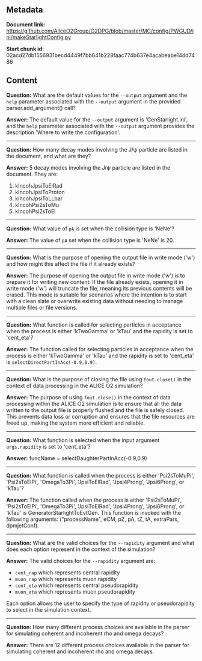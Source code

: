 ## Metadata

**Document link:** https://github.com/AliceO2Group/O2DPG/blob/master/MC/config/PWGUD/ini/makeStarlightConfig.py

**Start chunk id:** 02acd27db1556931becd4449f7bb641b228faac774b637e4acabeabe14dd7486

## Content

**Question:** What are the default values for the `--output` argument and the `help` parameter associated with the `--output` argument in the provided parser.add_argument() call?

**Answer:** The default value for the `--output` argument is 'GenStarlight.ini', and the `help` parameter associated with the `--output` argument provides the description 'Where to write the configuration'.

---

**Question:** How many decay modes involving the J/ψ particle are listed in the document, and what are they?

**Answer:** 5 decay modes involving the J/ψ particle are listed in the document. They are:
1. kIncohJpsiToElRad
2. kIncohJpsiToProton
3. kIncohJpsiToLLbar
4. kIncohPsi2sToMu
5. kIncohPsi2sToEl

---

**Question:** What value of `pA` is set when the collision type is 'NeNe'?

**Answer:** The value of `pA` set when the collision type is 'NeNe' is 20.

---

**Question:** What is the purpose of opening the output file in write mode ('w') and how might this affect the file if it already exists?

**Answer:** The purpose of opening the output file in write mode ('w') is to prepare it for writing new content. If the file already exists, opening it in write mode ('w') will truncate the file, meaning its previous contents will be erased. This mode is suitable for scenarios where the intention is to start with a clean slate or overwrite existing data without needing to manage multiple files or file versions.

---

**Question:** What function is called for selecting particles in acceptance when the process is either 'kTwoGamma' or 'kTau' and the rapidity is set to 'cent_eta'?

**Answer:** The function called for selecting particles in acceptance when the process is either 'kTwoGamma' or 'kTau' and the rapidity is set to 'cent_eta' is `selectDirectPartInAcc(-0.9,0.9)`.

---

**Question:** What is the purpose of closing the file using `fout.close()` in the context of data processing in the ALICE O2 simulation?

**Answer:** The purpose of using `fout.close()` in the context of data processing within the ALICE O2 simulation is to ensure that all the data written to the output file is properly flushed and the file is safely closed. This prevents data loss or corruption and ensures that the file resources are freed up, making the system more efficient and reliable.

---

**Question:** What function is selected when the input argument `args.rapidity` is set to 'cent_eta'?

**Answer:** funcName = selectDaughterPartInAcc(-0.9,0.9)

---

**Question:** What function is called when the process is either 'Psi2sToMuPi', 'Psi2sToElPi', 'OmegaTo3Pi', 'JpsiToElRad', 'Jpsi4Prong', 'Jpsi6Prong', or 'kTau'?

**Answer:** The function called when the process is either 'Psi2sToMuPi', 'Psi2sToElPi', 'OmegaTo3Pi', 'JpsiToElRad', 'Jpsi4Prong', 'Jpsi6Prong', or 'kTau' is GeneratorStarlightToEvtGen. This function is invoked with the following arguments: ("processName", eCM, pZ, pA, tZ, tA, extraPars, dpmjetConf).

---

**Question:** What are the valid choices for the `--rapidity` argument and what does each option represent in the context of the simulation?

**Answer:** The valid choices for the `--rapidity` argument are:
- `cent_rap` which represents central rapidity
- `muon_rap` which represents muon rapidity
- `cent_eta` which represents central pseudorapidity
- `muon_eta` which represents muon pseudorapidity

Each option allows the user to specify the type of rapidity or pseudorapidity to select in the simulation context.

---

**Question:** How many different process choices are available in the parser for simulating coherent and incoherent rho and omega decays?

**Answer:** There are 12 different process choices available in the parser for simulating coherent and incoherent rho and omega decays.